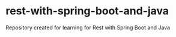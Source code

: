 # rest-with-spring-boot-and-java
 Repository created for learning for Rest with Spring Boot and Java
